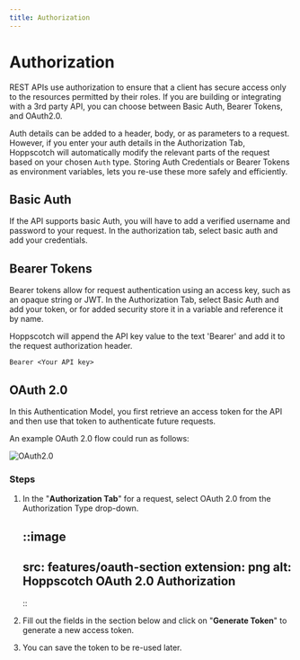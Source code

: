 ```yaml
---
title: Authorization
---
```


# Authorization

REST APIs use authorization to ensure that a client has secure access only to the resources permitted by their roles. If you are building or integrating with a 3rd party API, you can choose between Basic Auth, Bearer Tokens, and OAuth2.0.

Auth details can be added to a header, body, or as parameters to a request. However, if you enter your auth details in the Authorization Tab, Hoppscotch will automatically modify the relevant parts of the request based on your chosen `Auth` type. Storing Auth Credentials or Bearer Tokens as environment variables, lets you re-use these more safely and efficiently.

## Basic Auth

If the API supports basic Auth, you will have to add a verified username and password to your request. In the authorization tab, select basic auth and add your credentials.

## Bearer Tokens

Bearer tokens allow for request authentication using an access key, such as an opaque string or JWT. In the Authorization Tab, select Basic Auth and add your token, or for added security store it in a variable and reference it by name.

Hoppscotch will append the API key value to the text 'Bearer' and add it to the request authorization header.

```
Bearer <Your API key>
```

## OAuth 2.0

In this Authentication Model, you first retrieve an access token for the API and then use that token to authenticate future requests.

An example OAuth 2.0 flow could run as follows:

![OAuth2.0](/images/features/oauth.png)

### Steps

1. In the "**Authorization Tab**" for a request, select OAuth 2.0 from the Authorization Type drop-down.

    ::image
    ---
    src: features/oauth-section
    extension: png
    alt: Hoppscotch OAuth 2.0 Authorization
    ---
    ::

2. Fill out the fields in the section below and click on "**Generate Token**" to generate a new access token.
3. You can save the token to be re-used later.
